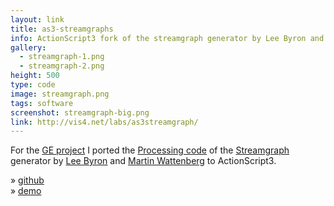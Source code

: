 ```yaml
---
layout: link
title: as3-streamgraphs
info: ActionScript3 fork of the streamgraph generator by Lee Byron and Martin Wattenberg.
gallery:
  - streamgraph-1.png
  - streamgraph-2.png
height: 500
type: code
image: streamgraph.png
tags: software
screenshot: streamgraph-big.png
link: http://vis4.net/labs/as3streamgraph/
---
```


For the [GE project](/about/german-energy) I ported the [Processing code](https://github.com/leebyron/streamgraph_generator) of the [Streamgraph](http://www.leebyron.com/else/streamgraph/) generator by [Lee Byron](http://www.leebyron.com/) and [Martin Wattenberg](http://www.bewitched.com/) to ActionScript3.

» [github](https://github.com/gka/as3streamgraph)  
» [demo]()
